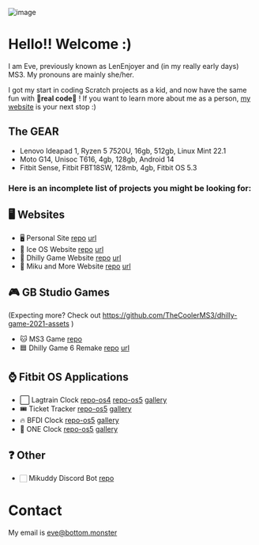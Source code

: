 ![image](https://github.com/user-attachments/assets/f1e8d75f-00f5-4899-ac1e-ed83a49801d7)

# Hello!! Welcome :)
I am Eve, previously known as LenEnjoyer and (in my really early days) MS3. My pronouns are mainly she/her.

I got my start in coding Scratch projects as a kid, and now have the same fun with 👻**real code**👻 ! If you want to learn more about me as a person, [my website](https://bottom.monster) is your next stop :)

## The GEAR
* Lenovo Ideapad 1, Ryzen 5 7520U, 16gb, 512gb, Linux Mint 22.1
* Moto G14, Unisoc T616, 4gb, 128gb, Android 14
* Fitbit Sense, Fitbit FBT18SW, 128mb, 4gb, Fitbit OS 5.3

### Here is an incomplete list of projects you might be looking for:
## 🖥️ Websites
* 🖥️ Personal Site [repo](https://github.com/TheCoolerMS3/eve-website) [url](https://bottom.monster)
* 🧊 Ice OS Website [repo](https://github.com/TheCoolerMS3/eve-website) [url](https://bottom.monster/iceos/)
* 🔻 Dhilly Game Website [repo](https://github.com/TheCoolerMS3/dhillygame-website) [url](https://dhillygame.co.uk)
* 💙 Miku and More Website [repo](https://github.com/TheCoolerMS3/mikuam) [url](https://mikuam.uk)
## 🎮 GB Studio Games
(Expecting more? Check out https://github.com/TheCoolerMS3/dhilly-game-2021-assets )
* 🐱 MS3 Game [repo](https://github.com/TheCoolerMS3/MS3-Game)
* 🟦 Dhilly Game 6 Remake [repo](https://github.com/TheCoolerMS3/DhillyGame6-Remake) [url](https://dhillygame.co.uk/6)
## ⌚ Fitbit OS Applications
* ⬜ Lagtrain Clock [repo-os4](https://github.com/TheCoolerMS3/Lagtrain-Clock-for-Fitbit-OS-4) [repo-os5](https://github.com/TheCoolerMS3/Lagtrain-Clock-for-Fitbit-OS-5) [gallery](https://gallery.fitbit.com/details/369d1d82-bca7-4a96-a5d8-69db535eb483)
* 🎟️ Ticket Tracker [repo-os5](https://github.com/TheCoolerMS3/Fitbit-OS-Arcade-Ticket-Tracker) [gallery](https://gallery.fitbit.com/details/9390b8ca-be00-4c82-8f64-b46aba63d391)
* ️‍🔥 BFDI Clock [repo-os5](https://github.com/TheCoolerMS3/BFDI-clockface-fitbitos5) [gallery](https://gallery.fitbit.com/details/5049cf2d-61d5-47c3-92a4-b7f6858c0443)
* 🎒 ONE Clock [repo-os5](https://github.com/TheCoolerMS3/hfjone-clock) [gallery](https://gallery.fitbit.com/details/f8d7c96d-a68c-4695-abda-c1d5c27b1067)
## ❓ Other
* 🏻 Mikuddy Discord Bot [repo](https://github.com/TheCoolerMS3/mikuddyjs)

# Contact
My email is eve@bottom.monster
